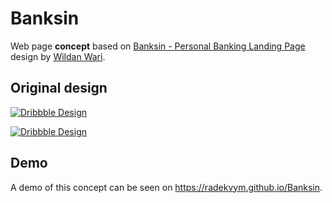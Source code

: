 # Banksin

Web page **concept** based on [Banksin - Personal Banking Landing Page](https://dribbble.com/shots/17149761-Banksin-Personal-Banking-Landing-Page) design by [Wildan Wari](https://dribbble.com/wildanwari).

## Original design
[![Dribbble Design](https://cdn.dribbble.com/users/1756963/screenshots/17149761/media/3f2755292a40cfe0fbae532e30c677bb.png)](https://dribbble.com/shots/17149761-Banksin-Personal-Banking-Landing-Page)

[![Dribbble Design](https://cdn.dribbble.com/users/1756963/screenshots/17165891/media/6b41887469306b8b64f926629d70cfa7.png)](https://dribbble.com/shots/17165891-Banksin-Responsive-Website-Design)

## Demo
A demo of this concept can be seen on https://radekvym.github.io/Banksin.

